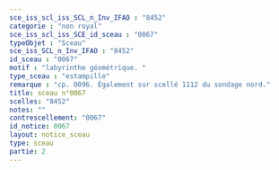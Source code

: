```yaml
---
sce_iss_scl_iss_SCL_n_Inv_IFAO : "8452"
categorie : "non royal"
sce_iss_scl_iss_SCE_id_sceau : "0067"
typeObjet : "Sceau"
sce_iss_SCL_n_Inv_IFAO : "8452"
id_sceau : "0067"
motif : "labyrinthe géométrique. "
type_sceau : "estampille"
remarque : "cp. 0096. Également sur scellé 1112 du sondage nord."
title: sceau n°0067
scelles: "8452"
notes: ""
contrescellement: "0067"
id_notice: 0067
layout: notice_sceau
type: sceau
partie: 2
---
```

